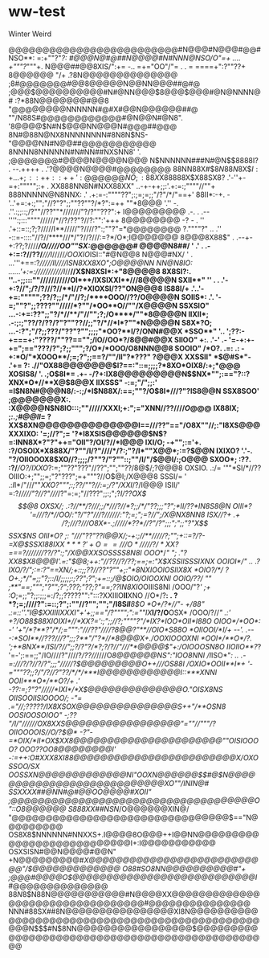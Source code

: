 # ww-test
Winter Weird

@@@@@@@@@@@@@@@@@@@@@@@@@#N@@@#N@@@#@@#NSO**:       =:+""?"*?:
#@@@N@#@##N@@@@#N#NNN@NSO/O"=+ ....   +"""?*"""+.
N@@@##@@8XIS/":+=     -..  =+="OO"/"=
. . = ====+":?""??+                                                     8@@@@@@
"/+                                                          .?8N@@@@@@@@@@@@@@
                                               ;8#@@@@@@@#@@8@@@@@N@@NN@@@##@#@
                                    ;@@@$@@@@@@@@@@#N#@NN@@@$8@@@$@@@#@N@NNNN@#
                 :?*88N@@@@@@@#@@8             "@@@@@@@@NNNNNN#@#X#@@N@@@@@@##@
""/N88S#@@@@@@@@@@@@#@N@@N#@N8".                  '8@@@@$N#N$@@@NN@@@N#@@@##@@@
8N#@88N@NX8NNNNNNNN#8N8N$NS-                           "@@@@NN#N@@##@@@@@@@@@@@
8NNNN8NNNNNN#N#NN##NXSNN8'                      '.       ;@@@@@@@#@@@@N@@@@N@@@
N$NNNNNN###N#@N$$8888I?                    .  --.++++   . .'?@@@@N@@@@#@@@@@@@@
88NN88X#$$8N88N$8X$$I:                      +.  ..+;::++::++' :@@@@@@NO;:
88X$X88888X$X88SX8?                       .'-''+-=+:""""";:+ .
XX888NN8N#NXX88XX"                 ..-+-++;;:'.+:=:;""""//""+
888NNNNN@N8NNX:             .' .+:=-:""""??";:;=;=;;"/?"/*/"==+'
88II*:-+.                  -'..'+=:+:;"";"//?"?";;""??""?/*?":=++       ""*8@@@
                '.''   -.  .''.:;;::;/?""//??""*///////"?/?""???":+  I@@@@@@@@@
                .-.   .   .--'''':;:::""""//////*//?/??"?//?:"":'+++  8@@@@@@@@
             -?  -    .    '' .'+::=::;?;?/////I**/////"?////?":;""?"=*@@@@@@@@
    ?.""""?"   ..          .'' -::=-::::"//?//****///*/"?//?///:=?*/O*;I@@@@@@@
8@@@8X88$"       .             .--+-+:??;?////****/*O*////*/*OO*""*SX*:*@@@@@@#
@@@@N8##/     '            .'  .  .-+:=:?//??/***///I*/////*/OOXIO*ISI::"#@N@@8
N@@@#NX/     '              .  ...'''+==:?*/////*II*////*I****SN8XX8XO";O@@@@NN
NN@N8IO:                       ......'+:=://///*//////I*//**//X$N8XSI*:+"8@@@@8
8X8SI?:.                        ''..-;;:::""///////////OI***/IXSIXXI**///8@@@@N
SXII**"                     ''  . . .'-+:?//";/?/?///?//**I//?*XIOXSI/??"ON@@@8
IS88I/+                        .'..'-+=:""""";??/?;;/*/"//?;/****OOO//??/O@@@@N
SOIIS*:                         .'. '-=;""?";;????""/////*?""/*OO**O//""/X@@@@N
SSXSIO"                          ...-:+=:??";;"?/*//**/"//"";?;/O****/""*8@@@@N
IIXII*;                           .-:;:;"??/?/??/?"?""??//;;"?/*//*I*?""*N@@@@N
S8X*?O;                          ...-:?";"/?;;???/"??"?"";;;;"*OO?**I/?/ONN#@@X
*SSO**"                       '..  ';??:-+===+:"????/""??=="";/IO//OO*?/8@@#@@X
SIIOO"     +:.        .'-'   .-  '=-+:+-+=";=="???/?";?;;""";?/O*/*OOO/O8NNN@@8
SOOIO"    /*O?.        .=:   .:   -+:*O/"*XOOO**/;=;?";;==?/""/II"?*???"  ?@@@X
XXSSII"   *$@#S*"-    .'+=   ?: .//"OX88@@@@@@@$I?==:"::=;;;;?*8XO*OIX8/:+;*@@@
XOSIS8/   '. .;O$8I*=  .+-  -/?+:IX8@@@@@@@@@N$$NX*"";:=="?::?XNX*O*//**X@$8@@X
IIXSSS"        -:=;"/";;:'  =I$N8N#@@@N8/:-:;/*I$N88X/:==;""?/O$8I*///?"?IS8@@N
SSX8SOO'   ;@@@@@@@X:.      :X@@@@N$N8IO:::;""/////XXXI;+:";="XNN//??////*O*@@@
IX88IX;   ;*:.;#@@II*=      ?XX$8XN@@@@@@@@@@@@@@I==///??"=="/O8X""//;:"I8XS@@@
XXXIXO:      '=;//?";=     '?*I8XSIS@@@@@@$N$?=:INN8X*?"?"++="OII"?/OI/?//*I@@@
IXI/O;       -+"";:='+.    :?/OSOIX*X888X/"?""/I/?"////*/?:;"?/I*""X@@*;:=?$@@N
IXIXO?           '.'-.     "?/OIIOOOX8$XO//?;;;;/?""?/"?""::;""/I/"/$@@I/:;O@@@
SXOO*;           :??.      :?/***/O?/IXXO*?:=;""??"???"//??";"";""??/8@$/;?@@@8
OXSIO.         .:/=       '""*SI/*//??OIIIO:+;"";;=;"?"???";=+"""?//O$@I;/X@@@8
SSSI/=         '          .:*I*I*/"///""*XXO?""";:;??/""?//:=;/?"/XXI*/?/I$@@@$
ISII/'                    =:?/*////"?//?"///*/?"=:=;"//???";;:;";?*I/??*OX$$$@8
OXSX/;                    .:?//**/?///;;/*///?//*?;;/*/"??;;;"?";*II/??*IN8S8@N
OIII*?                    '=///?/*//OO/:"?/"?"///?//////:"?;=;";=?//";/X@NX8NN8
ISX//?+           .+      /?;///?///O8X*-.;/////*??*//?"/?";;;";";;"?"X$$SSX$NS
OIII*O?           ;:      "///"??"??I@@X/;-+:;//**/////?;"";+::=?/?-=X@$SSXI8$8
IXX***?'        +O=      =///O*/////?/*X$X?===?/*//////??/?":;"/X@@XXSOSSSS8N8I
OOO**/*"        ";   ."?*XX8$X8@@@I'.=:"$@8;++:"//??//?/??;==;=:"X$XSSIISSSIXNX
OOIOI*/"       ..       .?IXO/?/";:=:?"==XN/;+::;;??//??"?""+;:"*8NXIOOIOSIIX8X
*OIO?/*/                  ?O+.;*/"=;;"?;::/I/;;;;;:;??";?";+=::;/@$OIO*/OIOOXNI
OOIO/??/                  ""  ;**"==;""";"?"";?";???;"??;?"==;??IN8XIO*OIIIS8NI
/OOO/"?*'                 ;+  :O*;=;;"?;;:;;;=:/?;;?????"":":::?XXIIIO**II**XNO
//O*/?**:        .            ?*?;=;////?":=::;?";:""//?"";"";"/I8S*****II**8$O
*O*/?*//"-    +/88" .:=::''."I@$XXIIIIXXXI"+'+;;=="/?"""";":=""IX***I/?/O**OSX*
/OOO/?//*"    .:'     +?/O88$88XIOIXI*//*XX?=':;";;//?;""""?"/*IX?*IOO*OII*I88O
OIOO*/*OO*:               -'   '+"/*?**?"/*/;=""":"///??"////?8@@?"**//OIO*S88O
*OIIOOI/*I/+         --'. .---:*SOI**//???///?";;;?**"/"?*//*8@@@X+./OOXIOOOXNI
*OOI*/**O*/?.        ';+*8NX**/ISI/?//";;?/?"?/*?;?/?//"///**@@@@$"+:/OIOOOSN8O
*IIO*IIO**?*?        '=-';:==;;"/IO////?"////?*/??//*////O*8@@@@@@NS":"*IOO8NNI
/*I***ISO*"**:        ..   .-=://*/?*/?//?/?";;;"*///*//?*$@@@@@@@@@O++///OS88I
/OXIO*OOII**I*+            '-="""??;;?/"/?//?"??/*/*/***I@@@@@@@@@@@@I::***XNNI
OOII***O*/**O?/+           .'  -??:=;?"?"/////*IXI*/*X$@@@@@@@@@@@@@@O."OISX8NS
OIISOOIISIOOOO*/;        -"=  .="//;?????/***IX8XS*OX@@@@@@@@@@@@@@@S++"/**OSN8
O*OSIOOSO**IO***O"      -;??   "/I/"//////*OX$8XXS$@@@@@@@@@@@@@@@@@"=""//"""/?
OIIOOOOIS*//O*/?$@*     -?"-  =*OIX/*II*OX$XX8@@@@@@@@@@@@@@@@@@@@@@""OISIOOOO?
*OOO*??*OO8@@@@@@@@I'    -:=++:O#$XXX8XI8$8@@@@@@@@@@@@@@@@@@@@@@@@X/OXOSSOO/SX
*OO*SSXN@@@@@@@@@@@@@NI"O*OXN@@@@@@$$#@$N@@@@@@@@@@@@@@@@@@@@@@@@@@@XO""/ININ@#
SSXXXX##@NN#@#@@OO@@@@#XOII"  ;@@@@@@@@@@@@@@@@@@@@@@@@@@@@@@@@@@@@O"::O8@@@@@@
S888XX##N$S$$N$*/O@@@@@@XIN@/   "@@@@@@@@@@@@@@@@@@@@@@@@@@@@@@@@$=="N@@@@@@@@@
OS8X8$NNNNNN#NNXXS+.I@@@@8O@@@++I@@NN@@@@@@@@@@@@@@@@@@@@@@@@@@@I+:I@@@@@@@@@@@
OSXSISN#@@N@@@@#@@N"  +N@@@@@@@@@#*X@@@@@@@@@@@@@@@@@@@@@@@@@@@"/$@@@@@@@@@@@@@
O88#SO8NN@@@@@@@@@@#"+  ;@@@#@@@@O$@@@@@@@@@@@@@@@@@@@@@@@@@@@I*#@@@@@@@@@@@@@@
$88N$8$N88N@@@@@@@@@@@#N@@@@XX@@@@@@@@@@@@@@@@@@@@@@@@@@@@@@@@@#@@@@@@@@@@@@@@@
NNN#88SX##8N@@@@@@@@@@@@@@@@XI8N@@@@@@@@@@@@@@@@@@@@@@@@@@@@@@@@@@@@@@@@@@@@@@@
@@@N$$$#N$8NN@@@@@@@@@@@@@@@@@$@@@@@@@@@@@@@@@@@@@@@@@@@@@@@@@@@@@@@@@@@@@@@@@@
